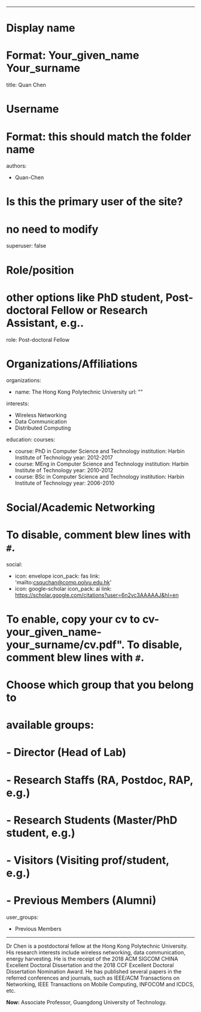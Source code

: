 
---
# Display name
# Format: Your_given_name Your_surname 
title: Quan Chen

# Username
# Format: this should match the folder name
authors:
- Quan-Chen

# Is this the primary user of the site?
# no need to modify 
superuser: false

# Role/position
# other options like PhD student, Post-doctoral Fellow or Research Assistant, e.g..
role: Post-doctoral Fellow

# Organizations/Affiliations
organizations:
- name: The Hong Kong Polytechnic University
  url: ""

interests:
- Wireless Networking
- Data Communication
- Distributed Computing

education:
  courses:
  - course: PhD in Computer Science and Technology
    institution: Harbin Institute of Technology
    year: 2012-2017
  - course: MEng in Computer Science and Technology
    institution: Harbin Institute of Technology
    year: 2010-2012
  - course: BSc in Computer Science and Technology
    institution: Harbin Institute of Technology
    year: 2006-2010

# Social/Academic Networking
# To disable, comment blew lines with `#`.
social:
- icon: envelope
  icon_pack: fas
  link: 'mailto:csquchan@comp.polyu.edu.hk'
- icon: google-scholar
  icon_pack: ai
  link: https://scholar.google.com/citations?user=6n2vc3AAAAAJ&hl=en


# To enable, copy your cv to cv-your_given_name-your_surname/cv.pdf". To disable, comment blew lines with `#`.


# Choose which group that you belong to
#  available groups:
#  - Director (Head of Lab)
#  - Research Staffs (RA, Postdoc, RAP, e.g.)
#  - Research Students (Master/PhD student, e.g.)
#  - Visitors (Visiting prof/student, e.g.)
#  - Previous Members (Alumni)
user_groups:
- Previous Members
---

Dr Chen is a postdoctoral fellow at the Hong Kong Polytechnic University. His research interests include wireless networking, data communication, energy harvesting. He is the receipt of the 2018 ACM SIGCOM CHINA Excellent Doctoral Dissertation and the 2018 CCF Excellent Doctoral Dissertation Nomination Award. He has published several papers in the referred conferences and journals, such as IEEE/ACM Transactions on Networking, IEEE Transactions on Mobile Computing, INFOCOM and ICDCS, etc. 

**Now:** Associate Professor, Guangdong University of Technology.
